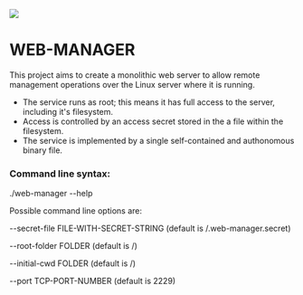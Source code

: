 ![](favicon.ico)
# WEB-MANAGER
This project aims to create a monolithic web server to allow remote management operations over the Linux server where it is running.
- The service runs as root; this means it has full access to the server, including it's filesystem.
- Access is controlled by an access secret stored in the a file within the filesystem.
- The service is implemented by a single self-contained and authonomous binary file.

### Command line syntax:

./web-manager --help

Possible command line options are:

 --secret-file FILE-WITH-SECRET-STRING (default is /.web-manager.secret)
 
 --root-folder FOLDER (default is /)
 
 --initial-cwd FOLDER (default is /)
 
 --port TCP-PORT-NUMBER (default is 2229)
 